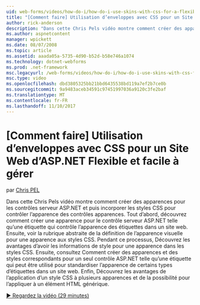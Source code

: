 ```yaml
---
uid: web-forms/videos/how-do-i/how-do-i-use-skins-with-css-for-a-flexible-and-maintainable-aspnet-web-site
title: "[Comment faire] Utilisation d’enveloppes avec CSS pour un Site Web ASP.NET Flexible et facile à gérer | Documents Microsoft"
author: rick-anderson
description: "Dans cette Chris Pels vidéo montre comment créer des apparences pour les contrôles serveur ASP.NET et puis incorporer les styles CSS pour contrôler l’apparence de l’apparence contr..."
ms.author: aspnetcontent
manager: wpickett
ms.date: 08/07/2008
ms.topic: article
ms.assetid: aaada05a-5735-4d90-b52d-b58e746a1074
ms.technology: dotnet-webforms
ms.prod: .net-framework
msc.legacyurl: /web-forms/videos/how-do-i/how-do-i-use-skins-with-css-for-a-flexible-and-maintainable-aspnet-web-site
msc.type: video
ms.openlocfilehash: dbd3805325bb21bbd6435538bd119a7ef2b7ce0b
ms.sourcegitcommit: 9a9483aceb34591c97451997036a9120c3fe2baf
ms.translationtype: MT
ms.contentlocale: fr-FR
ms.lasthandoff: 11/10/2017
---
```

<a name="how-do-i-use-skins-with-css-for-a-flexible-and-maintainable-aspnet-web-site"></a>[Comment faire] Utilisation d’enveloppes avec CSS pour un Site Web d’ASP.NET Flexible et facile à gérer
====================
par [Chris PEL](https://twitter.com/chrispels)

Dans cette Chris Pels vidéo montre comment créer des apparences pour les contrôles serveur ASP.NET et puis incorporer les styles CSS pour contrôler l’apparence des contrôles apparences. Tout d’abord, découvrez comment créer une apparence pour le contrôle serveur ASP.NET telle qu’une étiquette qui contrôle l’apparence des étiquettes dans un site web. Ensuite, voir la rubrique abstraite de la définition de l’apparence visuelle pour une apparence aux styles CSS. Pendant ce processus, Découvrez les avantages d’avoir les informations de style pour une apparence dans les styles CSS. Ensuite, consultez Comment créer des apparences et des styles correspondants pour un seul contrôle ASP.NET telle qu’une étiquette qui peut être utilisé pour standardiser l’apparence de certains types d’étiquettes dans un site web. Enfin, Découvrez les avantages de l’application d’un style CSS à plusieurs apparences et de la possibilité pour l’appliquer à un élément HTML générique.

[&#9654; Regardez la vidéo (29 minutes)](https://channel9.msdn.com/Blogs/ASP-NET-Site-Videos/how-do-i-use-skins-with-css-for-a-flexible-and-maintainable-aspnet-web-site)
